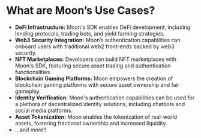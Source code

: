 # What are Moon’s Use Cases?

* **DeFi Infrastructure:** Moon's SDK enables DeFi development, including lending protocols, trading bots, and yield farming strategies.
* **Web3 Security Integration:** Moon’s authentication capabilities can onboard users with traditional web2 front-ends backed by web3 security.
* **NFT Marketplaces:** Developers can build NFT marketplaces with Moon's SDK, featuring secure asset trading and authentication functionalities.
* **Blockchain Gaming Platforms:** Moon empowers the creation of blockchain gaming platforms with secure asset ownership and fair gameplay.
* **Identity Verification:** Moon's authentication capabilities can be used for a plethora of decentralized identity solutions, including chatbots and social media platforms.
* **Asset Tokenization:** Moon enables the tokenization of real-world assets, fostering fractional ownership and increased liquidity.
* …and more!!
